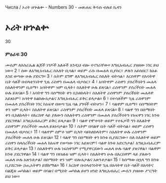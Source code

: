 ﻿
 Числа / ኦሪት ዘኍልቍ - Numbers 30 - መጽሐፍ ቅዱስ ብሉይ ኪዳን
# ኦሪት ዘኍልቍ
30
### ምዕራፍ 30
ሙሴም ለእስራኤል ልጆች ነገዶች አለቆች እንዲህ ብሎ ተናገራቸው። እግዚአብሔር ያዘዘው ነገር ይህ ነው።
2 ፤ ሰው ለእግዚአብሔር ስእለት ቢሳል፥ ወይም ራሱ በመሐላ ቢያስር፥ ቃሉን አይስበር፤ ከአፉ እንደ ወጣው ሁሉ ያድርግ።
3 ፤ ሴትም ደግሞ ለእግዚአብሔር ስእለት ብትሳል፥ እርስዋም በአባትዋ ቤት ሳለች በብላቴንነትዋ ጊዜ ራስዋን በመሐላ ብታስር፥
4 ፤ አባትዋም ራስዋን ያሰረችበትን መሐላ ስእለትዋንም ቢሰማ፥ አባትዋም ዝም ቢላት፥ ስእለትዋ ሁሉ ይጸናል፥ ራስዋንም ያሰረችበት መሐላ ሁሉ ይጸናል።
5 ፤ አባትዋ ግን በሰማበት ቀን ቢከለክላት፥ ስእለትዋ ራስዋንም ያሰረችበት መሐላዋ አይጸኑም፤ አባትዋ ከልክሎአታልና እግዚአብሔር ይቅር ይላታል።
6 ፤ በተሳለችም ጊዜ ራስዋንም በመሐላ ያሰረችበት ነገር ከአፍዋ በወጣ ጊዜ ባል ያገባች ብትሆን፥
7 ፤ ባልዋም ቢሰማ፥ በሰማበትም ቀን ዝም ቢላት፥ ስእለትዋ ይጸናል፥ ራስዋንም ያሰረችበት መሐላ ይጸናል።
8 ፤ ባልዋ ግን በሰማበት ቀን ቢከለክላት፥ በእርስዋ ላይ ያለውን ስእለትዋን ራስዋንም በመሐላ ያሰረችበትን የአፍዋን ነገር ከንቱ ያደርገዋል፤ እግዚአብሔርም ይቅር ይላታል።
9 ፤ ባልዋ የሞተባት ወይም የተፋታች ግን ስእለትዋ ራስዋንም ያሰረችበት መሐላ ይጸኑባታል።
10 ፤ ሴትም በባልዋ ቤት ሳለች ብትሳል፥ ወይም ራስዋን በመሐላ ብታስር፥
11 ፤ ባልዋም ሰምቶ ዝም ቢላት ባይከለክላትም፥ ስእለትዋ ሁሉ ራስዋንም ያሰረችበት መሐላ ሁሉ ይጸናል።
12 ፤ ባልዋ ግን በሰማበት ቀን ከንቱ ቢያደርገው፥ ስለ ስእለትዋ ወይም ራስዋን ስላሰረችበት መሐላ ከአፍዋ የወጣው ነገር አይጸናም፤ ባልዋ ከንቱ አድርጎታል፤ እግዚአብሔርም ይቅር ይላታል።
13 ፤ ስእለትዋን ሁሉ ነፍስዋንም የሚያዋርደውን መሐላ ሁሉ ባልዋ ያጸናዋል፥ ባልዋም ከንቱ ያደርገዋል።
14 ፤ ባልዋ ግን በየዕለቱ ዝም ቢላት፥ ስእለትዋን ሁሉ በእርስዋም ላይ ያለውን መሐላ ሁሉ አጽንቶታል፤ በሰማበት ቀን ዝም ብሎአታልና አጽንቶታል።
15 ፤ ከሰማው በኋላ ግን ከንቱ ቢያደርገው ኃጢአትዋን ይሸከማል።
16 ፤ እርስዋ በብላቴንነትዋ ጊዜ በአባትዋ ቤት ሳለች በአባትና በልጂቱ መካከል፥ ወይም በባልና በሚስት መካከል ይሆን ዘንድ እግዚአብሔር ሙሴን ያዘዘው ሥርዓት ይህ ነው። 
